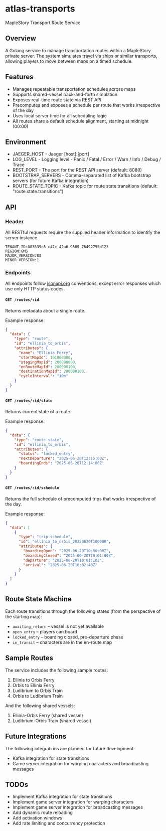 # atlas-transports
MapleStory Transport Route Service

## Overview

A Golang service to manage transportation routes within a MapleStory private server. The system simulates travel via ships or similar transports, allowing players to move between maps on a timed schedule.

## Features

- Manages repeatable transportation schedules across maps
- Supports shared-vessel back-and-forth simulation
- Exposes real-time route state via REST API
- Precomputes and exposes a schedule per route that works irrespective of the day
- Uses local server time for all scheduling logic
- All routes share a default schedule alignment, starting at midnight (00:00)

## Environment

- JAEGER_HOST - Jaeger [host]:[port]
- LOG_LEVEL - Logging level - Panic / Fatal / Error / Warn / Info / Debug / Trace
- REST_PORT - The port for the REST API server (default: 8080)
- BOOTSTRAP_SERVERS - Comma-separated list of Kafka bootstrap servers (for future Kafka integration)
- ROUTE_STATE_TOPIC - Kafka topic for route state transitions (default: "route.state.transitions")

## API

### Header

All RESTful requests require the supplied header information to identify the server instance.

```
TENANT_ID:083839c6-c47c-42a6-9585-76492795d123
REGION:GMS
MAJOR_VERSION:83
MINOR_VERSION:1
```

### Endpoints

All endpoints follow [jsonapi.org](https://jsonapi.org) conventions, except error responses which use only HTTP status codes.

#### `GET /routes/:id`

Returns metadata about a single route.

Example response:
```json
{
  "data": {
    "type": "route",
    "id": "ellinia_to_orbis",
    "attributes": {
      "name": "Ellinia Ferry",
      "startMapId": 101000300,
      "stagingMapId": 200090000,
      "enRouteMapId": 200090100,
      "destinationMapId": 200000100,
      "cycleInterval": "10m"
    }
  }
}
```

#### `GET /routes/:id/state`

Returns current state of a route.

Example response:
```json
{
  "data": {
    "type": "route-state",
    "id": "ellinia_to_orbis",
    "attributes": {
      "status": "locked_entry",
      "nextDeparture": "2025-06-20T12:15:00Z",
      "boardingEnds": "2025-06-20T12:14:00Z"
    }
  }
}
```

#### `GET /routes/:id/schedule`

Returns the full schedule of precomputed trips that works irrespective of the day.

Example response:
```json
{
  "data": [
    {
      "type": "trip-schedule",
      "id": "ellinia_to_orbis_20250620T100000",
      "attributes": {
        "boardingOpen": "2025-06-20T10:00:00Z",
        "boardingClosed": "2025-06-20T10:01:00Z",
        "departure": "2025-06-20T10:01:10Z",
        "arrival": "2025-06-20T10:02:40Z"
      }
    }
  ]
}
```

## Route State Machine

Each route transitions through the following states (from the perspective of the starting map):

- `awaiting_return` – vessel is not yet available
- `open_entry` – players can board
- `locked_entry` – boarding closed, pre-departure phase
- `in_transit` – characters are in the en-route map

## Sample Routes

The service includes the following sample routes:

1. Ellinia to Orbis Ferry
2. Orbis to Ellinia Ferry
3. Ludibrium to Orbis Train
4. Orbis to Ludibrium Train

And the following shared vessels:

1. Ellinia-Orbis Ferry (shared vessel)
2. Ludibrium-Orbis Train (shared vessel)

## Future Integrations

The following integrations are planned for future development:

- Kafka integration for state transitions
- Game server integration for warping characters and broadcasting messages

## TODOs

- Implement Kafka integration for state transitions
- Implement game server integration for warping characters
- Implement game server integration for broadcasting messages
- Add dynamic route reloading
- Add activation windows
- Add rate limiting and concurrency protection
